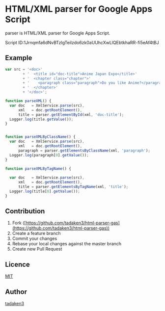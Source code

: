 # HTML/XML parser for Google Apps Script

parser is HTML/XML parser for Google Apps Script.

Script ID:1Jrnqmfa6dNvBTzIgTeilzdo6zk0aUUhcXwLlQEbtkhaRR-fi5eAf4tBJ

## Example
```javascript
var src = '<doc>'
        + '  <title id="doc-title">Anime Japan Expo</title>'
        + '  <chapter class="chapter">'
        + '    <paragraph class="paragraph">Do you like Anime?</paragraph>'
        + '  </chapter>'
        + '</doc>';

function parseXML() {
  var doc   = XmlService.parse(src),
      xml   = doc.getRootElement(),
      title = parser.getElementById(xml, 'doc-title');
  Logger.log(title.getValue());
}


function parseXMLByClassName() {
  var doc   = XmlService.parse(src),
      xml   = doc.getRootElement(),
      paragraph = parser.getElementsByClassName(xml, 'paragraph');
  Logger.log(paragraph[0].getValue());
}

function parseXMLByTagName() {
  
  var doc   = XmlService.parse(src),
      xml   = doc.getRootElement(),
      title = parser.getElementsByTagName(xml, 'title');
  Logger.log(title[0].getValue());
}
```

## Contribution

1. Fork ([https://github.com/tadaken3/html-parser-gas](https://github.com/tadaken3/html-parser-gas))
2. Create a feature branch
3. Commit your changes
4. Rebase your local changes against the master branch
5. Create new Pull Request

## Licence

[MIT](https://github.com/taddaken3/html-parser-gas/blob/master/LICENCE)

## Author

[tadaken3](https://github.com/tadaken3)
